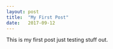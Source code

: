 ```yaml
---
layout: post
title:  "My First Post"
date:   2017-09-12
---
```


This is my first post just testing stuff out.
